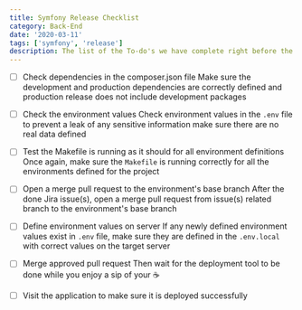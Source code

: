 ```yaml
---
title: Symfony Release Checklist
category: Back-End
date: '2020-03-11'
tags: ['symfony', 'release']
description: The list of the To-do's we have complete right before the deploy our app to stage or live 🚀
---
```


- [ ] Check dependencies in the composer.json file
      Make sure the development and production dependencies are correctly defined and production release does not include development packages

- [ ] Check the environment values
      Check environment values in the `.env` file to prevent a leak of any sensitive information make sure there are no real data defined

- [ ] Test the Makefile is running as it should for all environment definitions
      Once again, make sure the `Makefile` is running correctly for all the environments defined for the project

- [ ] Open a merge pull request to the environment's base branch
      After the done Jira issue(s), open a merge pull request from issue(s) related branch to the environment's base branch

- [ ] Define environment values on server
      If any newly defined environment values exist in `.env` file, make sure they are defined in the `.env.local` with correct values on the target server

- [ ] Merge approved pull request
      Then wait for the deployment tool to be done while you enjoy a sip of your ☕️

- [ ] Visit the application to make sure it is deployed successfully
